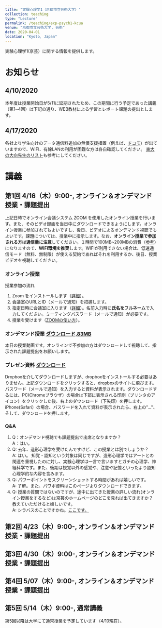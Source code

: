```yaml
---
title: "実験心理学1（京都市立芸術大学）"
collection: teaching
type: "Lecture"
permalink: /teaching/exp-psych1-kcua
venue: "京都市立芸術大学, 芸術"
date: 2020-04-01
location: "Kyoto, Japan"
---
```


実験心理学1(京芸）に関する情報を提供します。

# お知らせ
## 4/10/2020
本年度は授業開始日が5/11に延期されたため、この期間に行う予定であった講義（第1~4回）は下記の通り、WEB教材による学習とレポート課題の提出とします。
## 4/17/2020
各社より学生向けのデータ通信料追加の無償支援措置（例えば、[ドコモ](https://www.nttdocomo.co.jp/info/notice/page/200403_00.html
)）が出ていますので、WIFI、有線LANの利用が困難な方は各自確認してください。  [東大の大向先生のリスト](https://scrapbox.io/utdh/%E3%83%87%E3%83%BC%E3%82%BF%E9%80%9A%E4%BF%A1%E5%AE%B9%E9%87%8F%E3%81%AE%E6%94%AF%E6%8F%B4%E7%8A%B6%E6%B3%81)も参考にしてください。
# 講義
## 第1回 4/16（木）9:00-, オンライン＆オンデマンド授業・課題提出
上記日時でオンライン会議システム ZOOM を使用したオンライン授業を行います。また、そのビデオ録画を当日中にダウンロードできるようにします。オンライン授業に参加されてもよいですし、後日、ビデオによるオンデマンド視聴でもよいです。課題については、授業中に指示します。なお、**オンライン授業で参加される方は通信量に注意**してください。１時間で100MB~200MBの消費（[参考](https://scrapbox.io/utdh/%E3%82%AA%E3%83%B3%E3%83%A9%E3%82%A4%E3%83%B3%E8%AC%9B%E7%BE%A9%E3%81%AE%E9%80%9A%E4%BF%A1%E9%87%8F)）になりますので、**WIFI環境を推奨**します。WIFIが利用できない場合は、低速通信モード（無料、無制限）が使える契約であればそれを利用するか、後日、授業ビデオを視聴してください。

### オンライン授業
授業参加の流れ  
1. Zoom をインストールします（[詳細](https://utelecon.github.io/zoom/install
)）。
2. 会議室のURLとID（メールで通知）を把握します。
3. 指定日時に会議室に入ります（[詳細](https://utelecon.github.io/zoom/join)）。名前入力時に**氏名をフルネーム**で入力してください。ミーティングパスワード（メールで通知）が必要です。
4. 授業を受けます（[ZOOMの使い方](https://utelecon.github.io/zoom/how_to_use)）。

### オンデマンド授業 [ダウンロード,83MB](https://www.dropbox.com/s/vcrwtpzuwow5r6h/ExpPsy1_1st.mp4?dl=0)
本日の授業動画です。オンラインで不参加の方はダウンロードして視聴して、指示された課題提出をお願いします。

### プレゼン資料 [ダウンロード](https://www.dropbox.com/s/7ey5dvcpql29tou/ExpPsy1_1st.pdf?dl=0)
Dropboxを介してダウンロードしますが、dropboxをインストールする必要はありません。上記ダウンロードをクリックすると、dropboxのサイトに飛びます。パスワード（メールで通知）を入力すると資料が表示されます。ダウンロードするには、PC(Chromeブラウザ）の場合は下部に表示される印刷（プリンタのアイコン）をクリックした後、右上のダウンロード（下矢印）を押します。iPhone(Safari）の場合、パスワードを入れて資料が表示されたら、右上の"..."、そして、ダウンロードを押します。
### Q&A
1. Q：オンデマンド視聴でも課題提出で出席となりますか？  
   A：はい。
2. Q: 去年、造形心理学を受けたんですけど、この授業とは別でしょうか？  
   A: はい。 知覚・認知という対象は同じですが、造形心理学ではアートとの関連を重視したのに対し、実験心理学は一言で言いますとガチの心理学、神経科学です。また、後期は視覚以外の感覚や、注意や記憶といったより認知心理学的な内容を含みます。  
3. Q: パワーポイントをスクリーンショットする時間があれば嬉しいです。  
   A: 了解。また、パワポ資料はこのページよりダウンロードできます。
4. Q: 授業の質問ではないのですが、途中に出てきた授業の詳しい流れ(オンライン授業をするなど)は京芸のホームページのどこを見れば出てきますか？ 教えていただけると嬉しいです。  
   A: シラバスのことですかね。[ここです。](https://syllabus.kcua.ac.jp/syllabus/browse/openIndex/2020/2216)
## 第2回 4/23（木）9:00-, オンライン＆オンデマンド授業・課題提出
## 第3回 4/30（木）9:00-, オンライン＆オンデマンド授業・課題提出
## 第4回 5/07（木）9:00-, オンライン＆オンデマンド授業・課題提出
## 第5回 5/14（木）9:00-, 通常講義
第5回以降は大学にて通常授業を予定しています（4/10現在）。


